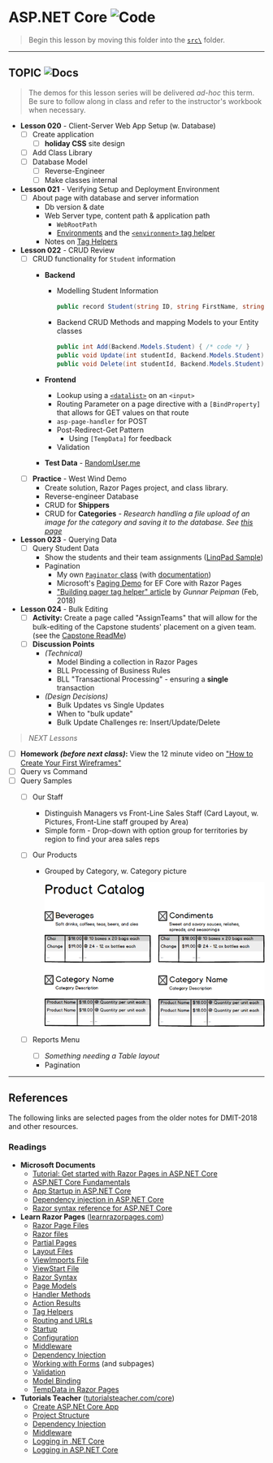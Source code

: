 # ASP.NET Core ![Code](https://img.shields.io/badge/Code%20Status-Demo-blueviolet?logo=Visual%20Studio%20Code&labelColor=indigo)

> Begin this lesson by moving this folder into the [`src\`](../../src/) folder.

----

## TOPIC ![Docs](https://img.shields.io/badge/Documentation%20Status-~10%25%20Minimal%20Outline-lightgrey?logo=Read%20the%20Docs)

> The demos for this lesson series will be delivered *ad-hoc* this term. Be sure to follow along in class and refer to the instructor's workbook when necessary.

- **Lesson 020** - Client-Server Web App Setup (w. Database)
  - [ ] Create application
    - [ ] **holiday CSS** site design
  - [ ] Add Class Library
  - [ ] Database Model
    - [ ] Reverse-Engineer
    - [ ] Make classes internal
- **Lesson 021** - Verifying Setup and Deployment Environment
  - [ ] About page with database and server information
    - Db version & date
    - Web Server type, content path & application path
      - `WebRootPath`
      - [Environments](https://docs.microsoft.com/aspnet/core/fundamentals/environments?view=aspnetcore-5.0) and the [`<environment>` tag helper](https://docs.microsoft.com/aspnet/core/mvc/views/tag-helpers/built-in/environment-tag-helper?view=aspnetcore-5.0)
    - Notes on [Tag Helpers](https://docs.microsoft.com/aspnet/core/mvc/views/tag-helpers/built-in/?view=aspnetcore-5.0)
- **Lesson 022** - CRUD Review
  - [ ] CRUD functionality for `Student` information
    - **Backend**
      - Modelling Student Information

        ```csharp
        public record Student(string ID, string FirstName, string LastName);
        ```
      - Backend CRUD Methods and mapping Models to your Entity classes

        ```csharp
        public int Add(Backend.Models.Student) { /* code */ }
        public void Update(int studentId, Backend.Models.Student) { /* code - validate no duplicates */ }
        public void Delete(int studentId, Backend.Models.Student) { /* code */ }
        ```

    - **Frontend**
      - Lookup using a [`<datalist>`](https://developer.mozilla.org/docs/Web/HTML/Element/datalist) on an `<input>`
      - Routing Parameter on a page directive with a `[BindProperty]` that allows for GET values on that route
      - `asp-page-handler` for POST
      - Post-Redirect-Get Pattern
        - Using `[TempData]` for feedback
      - Validation
    - **Test Data** - [RandomUser.me](https://randomuser.me/)
  - [ ] **Practice** - West Wind Demo
    - Create solution, Razor Pages project, and class library.
    - Reverse-engineer Database
    - CRUD for **Shippers**
    - CRUD for **Categories** - *Research handling a file upload of an image for the category and saving it to the database. See [this page](https://docs.microsoft.com/aspnet/core/mvc/models/file-uploads?view=aspnetcore-5.0#upload-small-files-with-buffered-model-binding-to-a-database)*
- **Lesson 023** - Querying Data
  - [ ] Query Student Data
    - Show the students and their team assignments ([LinqPad Sample](../Sandbox/LinqPad/StudentAssignments.linq))
    - Pagination
      - My own [`Paginator` class](https://github.com/CPSC-1517/cpsc-1517-workbook-may-2021-dgilleland/blob/main/src/WestWind.Web/Helpers/Paginator.cs) (with [documentation](https://github.com/CPSC-1517/cpsc-1517-workbook-may-2021-dgilleland/blob/main/src/WestWind.Web/ReadMe.md#paginator-revamped))
      - Microsoft's [Paging Demo](https://docs.microsoft.com/aspnet/core/data/ef-rp/sort-filter-page?view=aspnetcore-5.0#add-paging) for EF Core with Razor Pages
      - ["Building pager tag helper" article](https://gunnarpeipman.com/aspnet-core-pager-tag-helper/) by *Gunnar Peipman* (Feb, 2018)
- **Lesson 024** - Bulk Editing
  - [ ] **Activity:** Create a page called "AssignTeams" that will allow for the bulk-editing of the Capstone students' placement on a given team. (see the [Capstone ReadMe](./Mockups/ReadMe.md#business-rules))
  - [ ] **Discussion Points**
    - *(Technical)*
      - Model Binding a collection in Razor Pages
      - BLL Processing of Business Rules
      - BLL "Transactional Processing" - ensuring a **single** transaction
    - *(Design Decisions)*
      - Bulk Updates vs Single Updates
      - When to "bulk update"
      - Bulk Update Challenges re: Insert/Update/Delete

> *NEXT Lessons*

- [ ] **Homework *(before next class)*:** View the 12 minute video on ["How to Create Your First Wireframes"](https://www.youtube.com/watch?v=qpH7-KFWZRI&list=PLWtPDlPVWF-9AmUZ49tWVtF3sF8guC5Xj&index=19)
- [ ] Query vs Command
- [ ] Query Samples
  - [ ] Our Staff
    - Distinguish Managers vs Front-Line Sales Staff (Card Layout, w. Pictures, Front-Line staff grouped by Area)
    - Simple form - Drop-down with option group for territories by region to find your area sales reps
  - [ ] Our Products
    - Grouped by Category, w. Category picture

      ![Product Catalog](./images/ProductCatalog.png)

  - [ ] Reports Menu
    - [ ] *Something needing a Table layout*
    - Pagination

----

## References

The following links are selected pages from the older notes for DMIT-2018 and other resources.

### Readings

- **Microsoft Documents**
  - [Tutorial: Get started with Razor Pages in ASP.NET Core](https://docs.microsoft.com/aspnet/core/tutorials/razor-pages/razor-pages-start?view=aspnetcore-5.0&tabs=visual-studio)
  - [ASP.NET Core Fundamentals](https://docs.microsoft.com/aspnet/core/fundamentals/?view=aspnetcore-5.0&tabs=windows)
  - [App Startup in ASP.NET Core](https://docs.microsoft.com/aspnet/core/fundamentals/startup?view=aspnetcore-5.0)
  - [Dependency injection in ASP.NET Core](https://docs.microsoft.com/aspnet/core/fundamentals/dependency-injection?view=aspnetcore-5.0)
  - [Razor syntax reference for ASP.NET Core](https://docs.microsoft.com/aspnet/core/mvc/views/razor?view=aspnetcore-5.0)
- **Learn Razor Pages** ([learnrazorpages.com](https://www.learnrazorpages.com/))
  - [Razor Page Files](https://www.learnrazorpages.com/razor-pages)
  - [Razor files](https://www.learnrazorpages.com/razor-pages/files/)
  - [Partial Pages](https://www.learnrazorpages.com/razor-pages/partial-pages)
  - [Layout Files](https://www.learnrazorpages.com/razor-pages/files/layout)
  - [ViewImports File](https://www.learnrazorpages.com/razor-pages/files/viewimports)
  - [ViewStart File](https://www.learnrazorpages.com/razor-pages/files/viewstart)
  - [Razor Syntax](https://www.learnrazorpages.com/razor-syntax)
  - [Page Models](https://www.learnrazorpages.com/razor-pages/pagemodel)
  - [Handler Methods](https://www.learnrazorpages.com/razor-pages/handler-methods)
  - [Action Results](https://www.learnrazorpages.com/razor-pages/action-results)
  - [Tag Helpers](https://www.learnrazorpages.com/razor-pages/tag-helpers/)
  - [Routing and URLs](https://www.learnrazorpages.com/razor-pages/routing)
  - [Startup](https://www.learnrazorpages.com/startup)
  - [Configuration](https://www.learnrazorpages.com/configuration)
  - [Middleware](https://www.learnrazorpages.com/configuration)
  - [Dependency Injection](https://www.learnrazorpages.com/advanced/dependency-injection)
  - [Working with Forms](https://www.learnrazorpages.com/razor-pages/forms) (and subpages)
  - [Validation](https://www.learnrazorpages.com/razor-pages/validation)
  - [Model Binding](https://www.learnrazorpages.com/razor-pages/model-binding)
  - [TempData in Razor Pages](https://www.learnrazorpages.com/razor-pages/tempdata)
- **Tutorials Teacher** ([tutorialsteacher.com/core](https://www.tutorialsteacher.com/core))
  - [Create ASP.NEt Core App](https://www.tutorialsteacher.com/core/first-aspnet-core-application)
  - [Project Structure](https://www.tutorialsteacher.com/core/aspnet-core-application-project-structure)
  - [Dependency Injection](https://www.tutorialsteacher.com/core/dependency-injection-in-aspnet-core)
  - [Middleware](https://www.tutorialsteacher.com/core/aspnet-core-middleware)
  - [Logging in .NET Core](https://www.tutorialsteacher.com/core/fundamentals-of-logging-in-dotnet-core)
  - [Logging in ASP.NET Core](https://www.tutorialsteacher.com/core/aspnet-core-logging)

